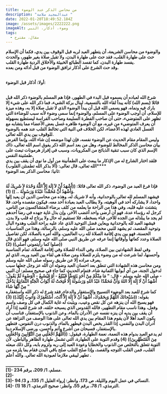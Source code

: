 ```yaml
---
title: من محاسن الذكر عند الوضوء
description: "عبدالمجيد سلامة "
date: 2022-01-20T18:49:52.184Z
image: /assets/images/2222222.png
imageAlt: وضوء، أذكار، النبي
tags:
  - مقال، مقترح
---
```

<!--StartFragment-->

**والوضوء من محاسن الشريعة، أن يتطهر العبد لربه قبل الوقوف بين يدي، فكما أن الإسلام حث على طهارة القلب، فقد حث على طهارة البدن، ولا تقبل صلاة بغير طهور، والحدث يفسد طهارة البدن، كما تفسد الطبائع الخبيثة والأخلاق الردية طهارة القلب.\
وقد حث الشرع على أذكار ترافق الوضوء من قبل أدائه ومن بعده.**

**\
أولا: أذكار قبل الوضوء:**

**\
شرع الله لعباده أن يسموه قبل البدء في الطهور، فإذا هم المسلم بالوضوء ذكر الله قبل قائلا (بسم الله) كأنه يبدأ لقاء الله بالتسمية، لينال بركة الشيء، فما ذكر الله على شيء إلا بارك فيه ونماه، فهو يسمي الله قبل أن يبدأ الوضوء الذي لا تقبل صلاة إلا به، وهذه ميزة للإسلام، أن أوجب الوضوء على المسلم، والوضوء إنما سمى وضوء لأنه سبب للوضاءة التي تظهر على المتوضيء، حتى أن صاحب الفطرة السليمة وصاحب الفراسة ليستطيع بسهولة أن يعرف المتوضيء من غيره، مع أن الوضوء ظاهره غسل بعض الأعضاء مما يتشابه مع الغسل العادي لهذه الأعضاء، لكن الخلاف في النية التي تخالط القلب عند همه بالوضوء للوقوف بين يدي الله تعالى.\
وليس المقام مقام الحديث عن الوضوء نفسه، فإن لهذا موضعه إن شاء الله، وإنما الغرض بيان محاسن الذكر المخالط للوضوء، وهل من بعد اسم الله ذكر يفوق اسم الله تعالى، ذاك الإسم الذي كان سبب تنقية الذبائح من المكروبات، وسبب في إفراز هرمونات تبعث على طمئنينة النفس.\
فلقد اختار الشارع له من الإذكار ما يبعث على الطمأنينة من أول ما نوى أن يقف بين يدي الله تعالى، قال تعالى: {ألا بذكر الله تطمنئن القلوب}****\
ثانيا: محاسن الذكر بعد الوضوء:**

**\
فإذا فرغ العبد من الوضوء، ذكر الله تعالى قائلا: ((أَشْهَدُ أَنْ لاَ إِلَهَ إِلاَّ اللَّهُ وَحْدَهُ لاَ شَرِيكَ لَهُ وَأَشْهَدُ أَنَّ مُحَمَّداً عَبْدُهُ وَرَسُولُهُ .. )) (1).\
فيشهد المسلم لله تعالى بالوحدانية، وأنه لا شريك له، وهذه من محاسن الدين أن يعبد إلها واحدا، لا يشاركه أحد في ألوهيته، ولا يطالب العبد بعبادة أحد معه، فيكون مقصده واحد، فلا يتشتت عليه قلبه، وفي هذا من الراحة ما يعلمه من كلف برضاء المتشاكسون من الناس، كرجل له رؤساء عدة، فهو أن أرضى واحد أغضب الآخر، وإن بذل غاية جهده في رضا أحدهم لم يجد ما يبلذله من الجده للآخر، فباء بسخطه، فلا تستقيم له حال ولا يرتاح له قلب ولا بدن، فيشهد العبد لله بالوحدانية ويعاين فضل التوحيد الذي عاد عليه براحة القلب وهدوء البال وتوحيد المقصد، ثم يشهد للنبي محمد صلى الله عليه وسلم، بالرسالة، وهذا من المناسبات الحسنة، فهو بين يدي إقامة الصلاة لله رب العالمين، والله أمره بالصلاة، لكن تفاصيل الصلاة وعدد كعاتها وأوقاتها إنما عرفه عن طريق النبي صلى الله عليه وسلم، فهو الذي قال ((صلوا كما رأيتموني أصلي)) (2)\
وفي لفظ الشهادتين بين الصلاة، وفي النداء للصلاة وفي إقامة الصلاة، تمام المناسبة وأحسنها، لما شرعت له من وضوء يلزم للصلاة ومن صلاة هي لقاء بين العبد وربه، الذي لم يعرف مراده إلا عن طريق رسوله صلى الله عليه وسلم.\
ومن محاسن هذه الشهادة التي تنطق بعد احسان العبد وضوئه أن الله عز وجل جعلها سبب لدخول الجنة، من أي أبوابها الثمانية شاء، فتمام الحديث كما جاء في صحيح مسلم: أن النبي - صلى الله عليه وسلم - قال: " مَا مِنْكُمْ مِنْ أَحَدٍ يَتَوَضَّأُ فَيُبْلِغُ - أَوْ فَيُسْبِغُ - الْوَضُوءَ ثُمَّ يَقُولُ: أَشْهَدُ أَنْ لَا إِلَهَ إِلَّا اللهُ وَأَنَّ مُحَمَّدًا عَبْدُ اللهِ وَرَسُولُهُ إِلَّا فُتِحَتْ لَهُ أَبْوَابُ الْجَنَّةِ الثَّمَانِيَةُ يَدْخُلُ مِنْ أَيِّهَا شَاءَ "\
كما شرع للعبد بعد الوضوء التسبيح والإستغفار والدعاء، فقد شرع له ذكر الله واستغفاره بقوله: ((سُبْحانَكَ اللَّهُمَّ وَبِحَمْدِكَ، أَشْهَدُ أَنْ لاَ إِلَهَ إِلاَّ أَنْتَ، أَسْتَغْفِرُكَ وَأَتوبُ إِلَيْكَ)) (3)\
فهو يسبح الله أن ينزهه عن كل نقص وعيب، ويثبت له غاية الكمال في كل وصف واسم وفعل، وهذا ناسب مقام التطهير، فالله القدوس الذي يسبحه خلقه، قد شرع للعبد إذا أراد أن يقف بين يديه أن ينزه نفسه عن الأدران بالماء، وعن الذنوب بالإستغفار، فناسب أن يكون العبد أهلا لأن يقوم هذا المقام بين يدي الله تعالى على هذا الوصف من النزاهة عن أدران البدن والنفس، إذا القذر يخص البدن فيطهر بالماء، والذنوب درن النفوس، فتطهر بالإستغفار، فسبحان من أشرع وأتم وأحسن، ورضى الإسلام دينا.\
ثم يدعو العبد بدوام هذه النعمة، نعمة الطهارة، فيقول: ((اللَّهُمَّ اجْعَلْنِي مِنَ التَّوَّابِينَ وَاجْعَلْنِي مِنَ الْمُتَطَهِّرِينَ)) (4) وقدم التوبة على الطهارة، التي تشمل طهارة الظاهر والباطن، لأن التوبة تتعلق بالتخلص من الذنوب والخطايا وعودة العبد إلى ربه ولزوم بابه، وكل ذلك مبعثه القلب، فمن القلب التوجه والقصد، وإذا صلح القلب صلح باقي البدن فقام بما يلزمه من تطهر ليبقي ملازما لعبودية الله تعالي. والله أعلم .**

**\_\_\_\_\_\_\_\__\
\[1]- مسلم، 1/ 209، برقم 234.\
\[2]-\
\[3]- النسائي في عمل اليوم والليلة، ص 173، وانظر: إرواء الغليل 1/ 135، و 3/ 94.\
\[4]- (1) الترمذي، 1/ 78، برقم 55، وانظر: صحيح الترمذي، 1/ 18.**

<!--EndFragment-->
